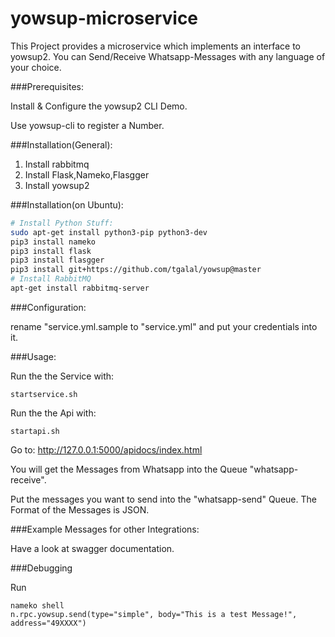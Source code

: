 # yowsup-microservice
This Project provides a microservice which implements an interface to yowsup2. You can Send/Receive Whatsapp-Messages with any language of your choice.

###Prerequisites:

Install & Configure the yowsup2 CLI Demo.

Use yowsup-cli to register a Number.



###Installation(General):

1. Install rabbitmq
2. Install Flask,Nameko,Flasgger
3. Install yowsup2

###Installation(on Ubuntu):

```bash
# Install Python Stuff:
sudo apt-get install python3-pip python3-dev
pip3 install nameko
pip3 install flask
pip3 install flasgger
pip3 install git+https://github.com/tgalal/yowsup@master
# Install RabbitMQ
apt-get install rabbitmq-server

```


###Configuration:

rename "service.yml.sample to "service.yml" and put your credentials into it.

###Usage:

Run the the Service with:
```
startservice.sh
```

Run the the Api with:
```
startapi.sh
```



Go to:
http://127.0.0.1:5000/apidocs/index.html

You will get the Messages from Whatsapp into the Queue "whatsapp-receive".

Put the messages you want to send into the "whatsapp-send" Queue. The Format of the Messages is JSON.



###Example Messages for other Integrations:

Have a look at swagger documentation.

###Debugging

Run
```
nameko shell
n.rpc.yowsup.send(type="simple", body="This is a test Message!", address="49XXXX")
```
